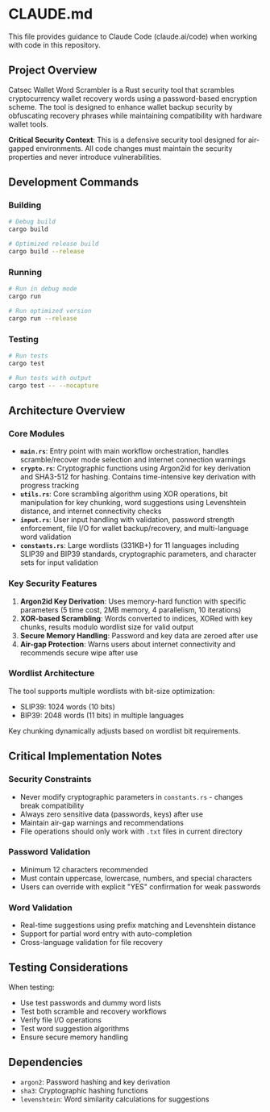# CLAUDE.md

This file provides guidance to Claude Code (claude.ai/code) when working with code in this repository.

## Project Overview

Catsec Wallet Word Scrambler is a Rust security tool that scrambles cryptocurrency wallet recovery words using a password-based encryption scheme. The tool is designed to enhance wallet backup security by obfuscating recovery phrases while maintaining compatibility with hardware wallet tools.

**Critical Security Context**: This is a defensive security tool designed for air-gapped environments. All code changes must maintain the security properties and never introduce vulnerabilities.

## Development Commands

### Building
```bash
# Debug build
cargo build

# Optimized release build
cargo build --release
```

### Running
```bash
# Run in debug mode
cargo run

# Run optimized version
cargo run --release
```

### Testing
```bash
# Run tests
cargo test

# Run tests with output
cargo test -- --nocapture
```

## Architecture Overview

### Core Modules

- **`main.rs`**: Entry point with main workflow orchestration, handles scramble/recover mode selection and internet connection warnings
- **`crypto.rs`**: Cryptographic functions using Argon2id for key derivation and SHA3-512 for hashing. Contains time-intensive key derivation with progress tracking
- **`utils.rs`**: Core scrambling algorithm using XOR operations, bit manipulation for key chunking, word suggestions using Levenshtein distance, and internet connectivity checks
- **`input.rs`**: User input handling with validation, password strength enforcement, file I/O for wallet backup/recovery, and multi-language word validation
- **`constants.rs`**: Large wordlists (331KB+) for 11 languages including SLIP39 and BIP39 standards, cryptographic parameters, and character sets for input validation

### Key Security Features

1. **Argon2id Key Derivation**: Uses memory-hard function with specific parameters (5 time cost, 2MB memory, 4 parallelism, 10 iterations)
2. **XOR-based Scrambling**: Words converted to indices, XORed with key chunks, results modulo wordlist size for valid output
3. **Secure Memory Handling**: Password and key data are zeroed after use
4. **Air-gap Protection**: Warns users about internet connectivity and recommends secure wipe after use

### Wordlist Architecture

The tool supports multiple wordlists with bit-size optimization:
- SLIP39: 1024 words (10 bits)
- BIP39: 2048 words (11 bits) in multiple languages

Key chunking dynamically adjusts based on wordlist bit requirements.

## Critical Implementation Notes

### Security Constraints
- Never modify cryptographic parameters in `constants.rs` - changes break compatibility
- Always zero sensitive data (passwords, keys) after use
- Maintain air-gap warnings and recommendations
- File operations should only work with `.txt` files in current directory

### Password Validation
- Minimum 12 characters recommended
- Must contain uppercase, lowercase, numbers, and special characters
- Users can override with explicit "YES" confirmation for weak passwords

### Word Validation
- Real-time suggestions using prefix matching and Levenshtein distance
- Support for partial word entry with auto-completion
- Cross-language validation for file recovery

## Testing Considerations

When testing:
- Use test passwords and dummy word lists
- Test both scramble and recovery workflows
- Verify file I/O operations
- Test word suggestion algorithms
- Ensure secure memory handling

## Dependencies

- `argon2`: Password hashing and key derivation
- `sha3`: Cryptographic hashing functions  
- `levenshtein`: Word similarity calculations for suggestions